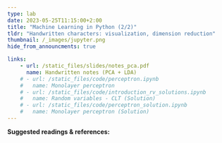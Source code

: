 ```yaml
---
type: lab
date: 2023-05-25T11:15:00+2:00
title: "Machine Learning in Python (2/2)"
tldr: "Handwritten characters: visualization, dimension reduction"
thumbnail: /_images/jupyter.png
hide_from_announcments: true

links: 
    - url: /static_files/slides/notes_pca.pdf
      name: Handwritten notes (PCA + LDA)
    # - url: /static_files/code/perceptron.ipynb
    #   name: Monolayer perceptron
    # - url: /static_files/code/introduction_rv_solutions.ipynb
    #   name: Random variables - CLT (Solution)
    # - url: /static_files/code/perceptron_solution.ipynb
    #   name: Monolayer perceptron (Solution)
---
```

**Suggested readings & references:**
